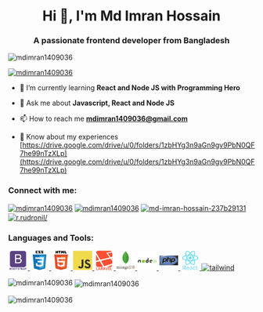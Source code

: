 <h1 align="center">Hi 👋, I'm Md Imran Hossain</h1>
<h3 align="center">A passionate frontend developer from Bangladesh</h3>

<p align="left"> <img src="https://komarev.com/ghpvc/?username=mdimran1409036&label=Profile%20views&color=0e75b6&style=flat" alt="mdimran1409036" /> </p>

<p align="left"> <a href="https://github.com/ryo-ma/github-profile-trophy"><img src="https://github-profile-trophy.vercel.app/?username=mdimran1409036" alt="mdimran1409036" /></a> </p>

- 🌱 I’m currently learning **React and Node JS with Programming Hero**

- 💬 Ask me about **Javascript, React and Node JS**

- 📫 How to reach me **mdimran1409036@gmail.com**

- 📄 Know about my experiences [https://drive.google.com/drive/u/0/folders/1zbHYg3n9aGn9gv9PbN0QF7he99nTzXLp](https://drive.google.com/drive/u/0/folders/1zbHYg3n9aGn9gv9PbN0QF7he99nTzXLp)

<h3 align="left">Connect with me:</h3>
<p align="left">
<a href="https://codepen.io/mdimran1409036" target="blank"><img align="center" src="https://raw.githubusercontent.com/rahuldkjain/github-profile-readme-generator/master/src/images/icons/Social/codepen.svg" alt="mdimran1409036" height="30" width="40" /></a>
<a href="https://twitter.com/mdimran1409036" target="blank"><img align="center" src="https://raw.githubusercontent.com/rahuldkjain/github-profile-readme-generator/master/src/images/icons/Social/twitter.svg" alt="mdimran1409036" height="30" width="40" /></a>
<a href="https://linkedin.com/in/md-imran-hossain-237b29131" target="blank"><img align="center" src="https://raw.githubusercontent.com/rahuldkjain/github-profile-readme-generator/master/src/images/icons/Social/linked-in-alt.svg" alt="md-imran-hossain-237b29131" height="30" width="40" /></a>
<a href="https://fb.com/r.rudronil/" target="blank"><img align="center" src="https://raw.githubusercontent.com/rahuldkjain/github-profile-readme-generator/master/src/images/icons/Social/facebook.svg" alt="r.rudronil/" height="30" width="40" /></a>
</p>

<h3 align="left">Languages and Tools:</h3>
<p align="left"> <a href="https://getbootstrap.com" target="_blank" rel="noreferrer"> <img src="https://raw.githubusercontent.com/devicons/devicon/master/icons/bootstrap/bootstrap-plain-wordmark.svg" alt="bootstrap" width="40" height="40"/> </a> <a href="https://www.w3schools.com/css/" target="_blank" rel="noreferrer"> <img src="https://raw.githubusercontent.com/devicons/devicon/master/icons/css3/css3-original-wordmark.svg" alt="css3" width="40" height="40"/> </a> <a href="https://www.w3.org/html/" target="_blank" rel="noreferrer"> <img src="https://raw.githubusercontent.com/devicons/devicon/master/icons/html5/html5-original-wordmark.svg" alt="html5" width="40" height="40"/> </a> <a href="https://developer.mozilla.org/en-US/docs/Web/JavaScript" target="_blank" rel="noreferrer"> <img src="https://raw.githubusercontent.com/devicons/devicon/master/icons/javascript/javascript-original.svg" alt="javascript" width="40" height="40"/> </a> <a href="https://laravel.com/" target="_blank" rel="noreferrer"> <img src="https://raw.githubusercontent.com/devicons/devicon/master/icons/laravel/laravel-plain-wordmark.svg" alt="laravel" width="40" height="40"/> </a> <a href="https://www.mongodb.com/" target="_blank" rel="noreferrer"> <img src="https://raw.githubusercontent.com/devicons/devicon/master/icons/mongodb/mongodb-original-wordmark.svg" alt="mongodb" width="40" height="40"/> </a> <a href="https://nodejs.org" target="_blank" rel="noreferrer"> <img src="https://raw.githubusercontent.com/devicons/devicon/master/icons/nodejs/nodejs-original-wordmark.svg" alt="nodejs" width="40" height="40"/> </a> <a href="https://www.php.net" target="_blank" rel="noreferrer"> <img src="https://raw.githubusercontent.com/devicons/devicon/master/icons/php/php-original.svg" alt="php" width="40" height="40"/> </a> <a href="https://reactjs.org/" target="_blank" rel="noreferrer"> <img src="https://raw.githubusercontent.com/devicons/devicon/master/icons/react/react-original-wordmark.svg" alt="react" width="40" height="40"/> </a> <a href="https://tailwindcss.com/" target="_blank" rel="noreferrer"> <img src="https://www.vectorlogo.zone/logos/tailwindcss/tailwindcss-icon.svg" alt="tailwind" width="40" height="40"/> </a> </p>

<p><img align="left" src="https://github-readme-stats.vercel.app/api/top-langs?username=mdimran1409036&show_icons=true&locale=en&layout=compact" alt="mdimran1409036" /></p>

<p>&nbsp;<img align="center" src="https://github-readme-stats.vercel.app/api?username=mdimran1409036&show_icons=true&locale=en" alt="mdimran1409036" /></p>

<p><img align="center" src="https://github-readme-streak-stats.herokuapp.com/?user=mdimran1409036&" alt="mdimran1409036" /></p>
